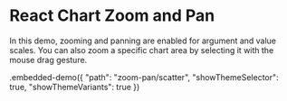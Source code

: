 # React Chart Zoom and Pan

In this demo, zooming and panning are enabled for argument and value scales. You can also zoom a specific chart area by selecting it with the mouse drag gesture.

.embedded-demo({ "path": "zoom-pan/scatter", "showThemeSelector": true, "showThemeVariants": true })

